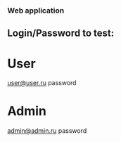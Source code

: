 ### Web application

## Login/Password to test:

# User

user@user.ru 
password

# Admin

admin@admin.ru 
password
